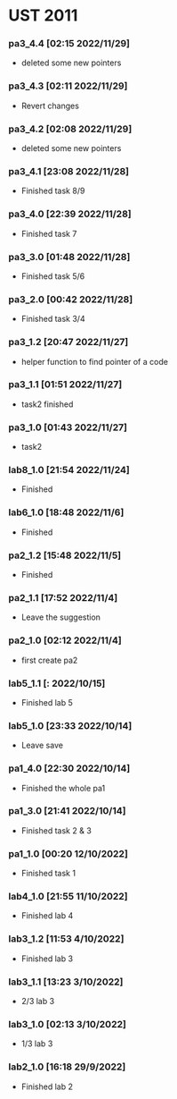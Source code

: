 # UST 2011


### pa3_4.4 [02:15 2022/11/29]

- deleted some new pointers

### pa3_4.3 [02:11 2022/11/29]

- Revert changes

### pa3_4.2 [02:08 2022/11/29]

- deleted some new pointers

### pa3_4.1 [23:08 2022/11/28]

- Finished task 8/9

### pa3_4.0 [22:39 2022/11/28]

- Finished task 7

### pa3_3.0 [01:48 2022/11/28]

- Finished task 5/6

### pa3_2.0 [00:42 2022/11/28]

- Finished task 3/4

### pa3_1.2 [20:47 2022/11/27]

- helper function to find pointer of a code

### pa3_1.1 [01:51 2022/11/27]

- task2 finished

### pa3_1.0 [01:43 2022/11/27]

- task2

### lab8_1.0 [21:54 2022/11/24]

- Finished

### lab6_1.0 [18:48 2022/11/6]

- Finished

### pa2_1.2 [15:48 2022/11/5]

- Finished

### pa2_1.1 [17:52 2022/11/4]

- Leave the suggestion

### pa2_1.0 [02:12 2022/11/4]

- first create pa2

### lab5_1.1 [: 2022/10/15]

- Finished lab 5

### lab5_1.0 [23:33 2022/10/14]

- Leave save

### pa1_4.0 [22:30 2022/10/14]

- Finished the whole pa1

### pa1_3.0 [21:41 2022/10/14]

- Finished task 2 & 3

### pa1_1.0 [00:20 12/10/2022]

- Finished task 1

### lab4_1.0 [21:55 11/10/2022]

- Finished lab 4

### lab3_1.2 [11:53 4/10/2022]

- Finished lab 3

### lab3_1.1 [13:23 3/10/2022]

- 2/3 lab 3

### lab3_1.0 [02:13 3/10/2022]

- 1/3 lab 3

### lab2_1.0 [16:18 29/9/2022]

- Finished lab 2